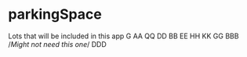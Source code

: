 # parkingSpace

Lots that will be included in this app
  G
  AA
  QQ
  DD
  BB
  EE
  HH
  KK
  GG
  BBB   /*Might not need this one*/
  DDD
